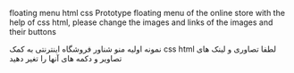 floating menu html css
Prototype floating menu of the online store with the help of css html, please change the images and links of the images and their buttons

نمونه اولیه منو شناور فروشگاه اینترنتی به کمک css html لطفا تصاوری و لینک های تصاویر و دکمه های آنها را تغیر دهید
